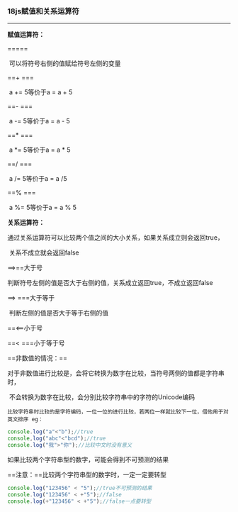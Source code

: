 ### 18js赋值和关系运算符

---

**赋值运算符：**

=====

​	可以将符号右侧的值赋给符号左侧的变量

==+ ===

​	a += 5等价于a = a + 5

==- ===

​	a -= 5等价于a = a - 5

==* ===

​	a *= 5等价于a = a * 5

==/ ===

​	a /= 5等价于a = a /5

==% ===

​	a %= 5等价于a = a % 5

**关系运算符：**

​	通过关系运算符可以比较两个值之间的大小关系，如果关系成立则会返回true，

​	关系不成立就会返回false

==>==大于号

​	判断符号左侧的值是否大于右侧的值，关系成立返回true，不成立返回false

==> ===大于等于

​	判断左侧的值是否大于等于右侧的值

==<==小于号

==< ===小于等于号

==非数值的情况：==

​	对于非数值进行比较是，会将它转换为数字在比较，当符号两侧的值都是字符串时，

​	不会转换为数字在比较，会分别比较字符串中的字符的Unicode编码

`比较字符串时比较的是字符编码，一位一位的进行比较，若两位一样就比较下一位，借他用于对英文排序 eg：`

```js
console.log("a"<"b");//true
console,log("abc"<"bcd");//true
console.log("我">"你");//比较中文时没有意义
```

如果比较两个字符串型的数字，可能会得到不可预测的结果

==注意：==比较两个字符串型的数字时，一定一定要转型

```js
console.log("123456" < "5");//true不可预测的结果
console.log("123456" < +"5");//false
console.log(+"123456" < +"5");//false一点要转型
```






